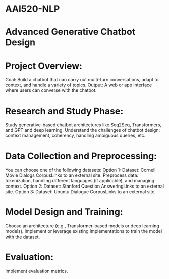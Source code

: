 # AAI520-NLP

# Advanced Generative Chatbot Design 
# Project Overview:

Goal: Build a chatbot that can carry out multi-turn conversations, adapt to context, and handle a variety of topics.
Output: A web or app interface where users can converse with the chatbot. 


# Research and Study Phase:
Study generative-based chatbot architectures like Seq2Seq, Transformers, and GPT and deep learning.
Understand the challenges of chatbot design: context management, coherency, handling ambiguous queries, etc.

# Data Collection and Preprocessing:

You can choose one of the following datasets:
Option 1:
Dataset: Cornell Movie Dialogs CorpusLinks to an external site.
Preprocess data: tokenization, handling different languages (if applicable), and managing context.
Option 2:
Dataset: Stanford Question AnsweringLinks to an external site.
Option 3:
Dataset: Ubuntu Dialogue CorpusLinks to an external site.

# Model Design and Training:
Choose an architecture (e.g., Transformer-based models or deep learning models).
Implement or leverage existing implementations to train the model with the dataset.

# Evaluation:
Implement evaluation metrics.
